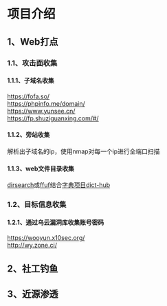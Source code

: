 # 项目介绍

## 1、Web打点
### 1.1、攻击面收集
#### 1.1.1、子域名收集  
https://fofa.so/  
https://phpinfo.me/domain/  
https://www.yunsee.cn/  
https://fp.shuziguanxing.com/#/  

#### 1.1.2、旁站收集
解析出子域名的ip，使用nmap对每一个ip进行全端口扫描

#### 1.1.3、web文件目录收集
[dirsearch](https://github.com/maurosoria/dirsearch)或[ffuf](https://github.com/ffuf/ffuf)结合[字典项目dict-hub](https://github.com/ybdt/dict-hub)  

### 1.2、目标信息收集
#### 1.2.1、通过乌云漏洞库收集账号密码    
https://wooyun.x10sec.org/  
http://wy.zone.ci/  

## 2、社工钓鱼

## 3、近源渗透
